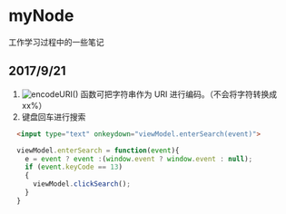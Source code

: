 # myNode
工作学习过程中的一些笔记

## 2017/9/21
1. ![encodeURI()](http://www.w3school.com.cn/jsref/jsref_encodeuri.asp) 函数可把字符串作为 URI 进行编码。（不会将字符转换成xx%）
2. 键盘回车进行搜索
  ```html
    <input type="text" onkeydown="viewModel.enterSearch(event)">
  ```
  ```javascript
    viewModel.enterSearch = function(event){
      e = event ? event :(window.event ? window.event : null);  
      if (event.keyCode == 13)  
      {  
        viewModel.clickSearch();  
      }  
    }
  ```

